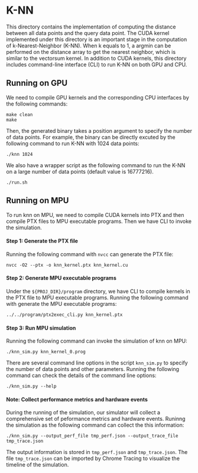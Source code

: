 # K-NN

This directory contains the implementation of computing the distance between all data points and the query data point.
The CUDA kernel implemented under this directory is an important stage in the computation of k-Nearest-Neighbor (K-NN).
When k equals to 1, a argmin can be performed on the distance array to get the nearest neighbor, which is similar to the vectorsum kernel. 
In addition to CUDA kernels, this directory includes command-line interface (CLI) to run K-NN on both GPU and CPU.

## Running on GPU

We need to compile GPU kernels and the corresponding CPU interfaces by the following commands:

```
make clean
make
```

Then, the generated binary takes a position argument to specify the number of data points. 
For example, the binary can be directly excuted by the following command to run K-NN with 1024 data points:

```
./knn 1024
```

We also have a wrapper script as the following command to run the K-NN on a large number of data points (default value is 16777216). 

```
./run.sh
```

## Running on MPU

To run knn on MPU, we need to compile CUDA kernels into PTX and then compile PTX files to MPU executable programs. 
Then we have CLI to invoke the simulation. 

#### Step 1: Generate the PTX file

Running the following command with ```nvcc``` can generate the PTX file:

```
nvcc -O2 --ptx -o knn_kernel.ptx knn_kernel.cu 
```

#### Step 2: Generate MPU executable programs

Under the ```${PROJ_DIR}/program``` directory, we have CLI to compile kernels in the PTX file to MPU executable programs. 
Running the following command with generate the MPU executable programs:

```
../../program/ptx2exec_cli.py knn_kernel.ptx
```

#### Step 3: Run MPU simulation

Running the following command can invoke the simulation of knn on MPU:
```
./knn_sim.py knn_kernel_0.prog
```

There are several command line options in the script ```knn_sim.py``` to specify the number of data points and other parameters.
Running the following command can check the details of the command line options:

```
./knn_sim.py --help
```

#### Note: Collect performance metrics and hardware events

During the running of the simulation, our simulator will collect a comprehensive set of peformance metrics and hardware events. 
Runinng the simulation as the following command can collect the this information:

```
./knn_sim.py --output_perf_file tmp_perf.json --output_trace_file tmp_trace.json
```

The output information is stored in ```tmp_perf.json``` and ```tmp_trace.json```. 
The file ```tmp_trace.json``` can be imported by Chrome Tracing to visualize the timeline of the simulation.
